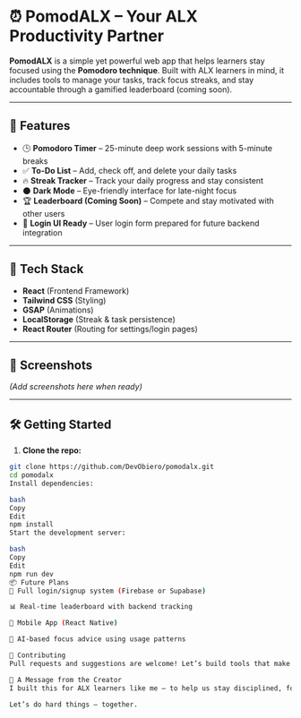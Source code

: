 # ⏰ PomodALX – Your ALX Productivity Partner

**PomodALX** is a simple yet powerful web app that helps learners stay focused using the **Pomodoro technique**. Built with ALX learners in mind, it includes tools to manage your tasks, track focus streaks, and stay accountable through a gamified leaderboard (coming soon).

---

## 🚀 Features

- 🕒 **Pomodoro Timer** – 25-minute deep work sessions with 5-minute breaks
- ✅ **To-Do List** – Add, check off, and delete your daily tasks
- 🔥 **Streak Tracker** – Track your daily progress and stay consistent
- 🌑 **Dark Mode** – Eye-friendly interface for late-night focus
- 🏆 **Leaderboard (Coming Soon)** – Compete and stay motivated with other users
- 🔐 **Login UI Ready** – User login form prepared for future backend integration

---

## 🧱 Tech Stack

- **React** (Frontend Framework)
- **Tailwind CSS** (Styling)
- **GSAP** (Animations)
- **LocalStorage** (Streak & task persistence)
- **React Router** (Routing for settings/login pages)

---

## 📸 Screenshots

*(Add screenshots here when ready)*

---

## 🛠️ Getting Started

1. **Clone the repo:**

```bash
git clone https://github.com/DevObiero/pomodalx.git
cd pomodalx
Install dependencies:

bash
Copy
Edit
npm install
Start the development server:

bash
Copy
Edit
npm run dev
📦 Future Plans
🔐 Full login/signup system (Firebase or Supabase)

📊 Real-time leaderboard with backend tracking

📱 Mobile App (React Native)

🧠 AI-based focus advice using usage patterns

🙌 Contributing
Pull requests and suggestions are welcome! Let’s build tools that make grinding smarter.

📣 A Message from the Creator
I built this for ALX learners like me — to help us stay disciplined, focused, and consistent. This is more than a side project; it’s a mindset.

Let’s do hard things — together.